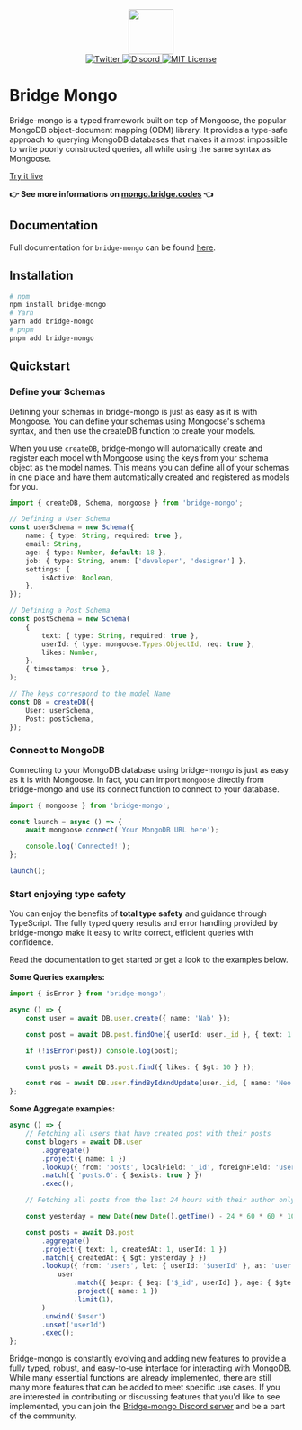 <div align="center">
  <a href="https://bridge.codes">
      <img src="https://mongo.bridge.codes/img/bridge-mongo.svg" height="80" />
  </a>
</div>
  
<div align="center">

 <a href="https://twitter.com/bridge_codes">
    <img alt="Twitter" src="https://img.shields.io/twitter/url.svg?label=%40bridge_codes&style=social&url=https%3A%2F%2Ftwitter.com%2Falexdotjs" />
  </a>
  <a href="https://discord.gg/yxjrwm7Bfr"> 
    <img alt="Discord" src="https://img.shields.io/discord/1050622016673288282?color=7389D8&label&logo=discord&logoColor=ffffff" />
  </a>
  <a href="https://github.com/trpc/trpc/blob/main/LICENSE">
    <img alt="MIT License" src="https://img.shields.io/github/license/trpc/trpc" />
  </a>
</div>

# Bridge Mongo

Bridge-mongo is a typed framework built on top of Mongoose, the popular MongoDB object-document mapping (ODM) library. It provides a type-safe approach to querying MongoDB databases that makes it almost impossible to write poorly constructed queries, all while using the same syntax as Mongoose.

[Try it live](https://stackblitz.com/edit/bridge-mongo?file=index.ts&view=editor)

**👉 See more informations on [mongo.bridge.codes](https://mongo.bridge.codes) 👈**

## Documentation

Full documentation for `bridge-mongo` can be found [here](https://mongo.bridge.codes).

## Installation

```bash
# npm
npm install bridge-mongo
# Yarn
yarn add bridge-mongo
# pnpm
pnpm add bridge-mongo
```

## Quickstart

### Define your Schemas

Defining your schemas in bridge-mongo is just as easy as it is with Mongoose. You can define your schemas using Mongoose's schema syntax, and then use the createDB function to create your models.

When you use `createDB`, bridge-mongo will automatically create and register each model with Mongoose using the keys from your schema object as the model names. This means you can define all of your schemas in one place and have them automatically created and registered as models for you.

```ts twoslash title='index.ts'
import { createDB, Schema, mongoose } from 'bridge-mongo';

// Defining a User Schema
const userSchema = new Schema({
    name: { type: String, required: true },
    email: String,
    age: { type: Number, default: 18 },
    job: { type: String, enum: ['developer', 'designer'] },
    settings: {
        isActive: Boolean,
    },
});

// Defining a Post Schema
const postSchema = new Schema(
    {
        text: { type: String, required: true },
        userId: { type: mongoose.Types.ObjectId, req: true },
        likes: Number,
    },
    { timestamps: true },
);

// The keys correspond to the model Name
const DB = createDB({
    User: userSchema,
    Post: postSchema,
});
```

### Connect to MongoDB

Connecting to your MongoDB database using bridge-mongo is just as easy as it is with Mongoose. In fact, you can import `mongoose` directly from bridge-mongo and use its connect function to connect to your database.

```ts twoslash title='index.ts'
import { mongoose } from 'bridge-mongo';

const launch = async () => {
    await mongoose.connect('Your MongoDB URL here');

    console.log('Connected!');
};

launch();
```

### Start enjoying type safety

You can enjoy the benefits of **total type safety** and guidance through TypeScript. The fully typed query results and error handling provided by bridge-mongo make it easy to write correct, efficient queries with confidence.

Read the documentation to get started or get a look to the examples below.

**Some Queries examples:**

```ts
import { isError } from 'bridge-mongo';

async () => {
    const user = await DB.user.create({ name: 'Nab' });

    const post = await DB.post.findOne({ userId: user._id }, { text: 1 });

    if (!isError(post)) console.log(post);

    const posts = await DB.post.find({ likes: { $gt: 10 } });

    const res = await DB.user.findByIdAndUpdate(user._id, { name: 'Neo' }, { projection: { name: 1 } });
};
```

**Some Aggregate examples:**

```ts twoslash title='index.ts'
async () => {
    // Fetching all users that have created post with their posts
    const blogers = await DB.user
        .aggregate()
        .project({ name: 1 })
        .lookup({ from: 'posts', localField: '_id', foreignField: 'userId' })
        .match({ 'posts.0': { $exists: true } })
        .exec();

    // Fetching all posts from the last 24 hours with their author only if he's >= 21 years old

    const yesterday = new Date(new Date().getTime() - 24 * 60 * 60 * 1000);

    const posts = await DB.post
        .aggregate()
        .project({ text: 1, createdAt: 1, userId: 1 })
        .match({ createdAt: { $gt: yesterday } })
        .lookup({ from: 'users', let: { userId: '$userId' }, as: 'user' }, (user, { userId }) =>
            user
                .match({ $expr: { $eq: ['$_id', userId] }, age: { $gte: 21 } })
                .project({ name: 1 })
                .limit(1),
        )
        .unwind('$user')
        .unset('userId')
        .exec();
};
```

Bridge-mongo is constantly evolving and adding new features to provide a fully typed, robust, and easy-to-use interface for interacting with MongoDB. While many essential functions are already implemented, there are still many more features that can be added to meet specific use cases. If you are interested in contributing or discussing features that you'd like to see implemented, you can join the [Bridge-mongo Discord server](https://discord.com/invite/yxjrwm7Bfr) and be a part of the community.
